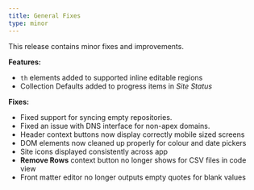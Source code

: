 ```yaml
---
title: General Fixes
type: minor
---
```


This release contains minor fixes and improvements.

**Features:**

* `th` elements added to supported inline editable regions
* Collection Defaults added to progress items in *Site Status*

**Fixes:**

* Fixed support for syncing empty repositories.
* Fixed an issue with DNS interface for non-apex domains.
* Header context buttons now display correctly mobile sized screens
* DOM elements now cleaned up properly for colour and date pickers
* Site icons displayed consistently across app
* **Remove Rows** context button no longer shows for CSV files in code view
* Front matter editor no longer outputs empty quotes for blank values